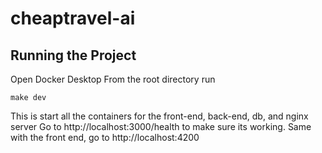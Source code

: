 # cheaptravel-ai

## Running the Project

Open Docker Desktop
From the root directory run 
```
make dev
```
This is start all the containers for the front-end, back-end, db, and nginx server
Go to http://localhost:3000/health to make sure its working.
Same with the front end, go to http://localhost:4200
